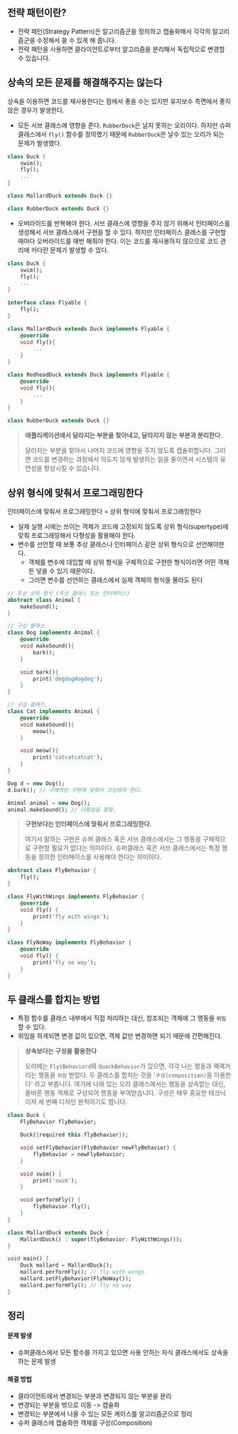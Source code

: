 ## 전략 패턴이란?

- 전략 패턴(Strategy Pattern)은 알고리즘군을 정의하고 캡슐화해서 각각의 알고리즘군을 수정해서 쓸 수 있게 해 줍니다.
- 전략 패턴을 사용하면 클라이언트로부터 알고리즘을 분리해서 독립적으로 변경할 수 있습니다.

## 상속의 모든 문제를 해결해주지는 않는다

상속을 이용하면 코드를 재사용한다는 점에서 좋을 수는 있지만 유지보수 측면에서 좋지 않은 경우가 발생한다.

- 모든 서브 클래스에 영향을 준다.
  `RubberDuck`은 날지 못하는 오리이다. 하지만 슈퍼 클래스에서 `fly()` 함수를 정의했기 때문에 `RubberDuck`은 날수 있는 오리가 되는 문제가 발생했다.

```dart
class Duck {
	swim();
	fly();
	...
}

class MallardDuck extends Duck {}

class RubberDuck extends Duck {}
```

- 오버라이드를 반복해야 한다.
  서브 클래스에 영향을 주지 않기 위해서 인터페이스를 생성해서 서브 클래스에서 구현을 할 수 있다. 하지만 인터페이스 클래스를 구현할때마다 오버라이드를 매번 해줘야 한다. 이는 코드를 재사용하지 않으므로 코드 관리에 커다란 문제가 발생할 수 있다.

```dart
class Duck {
	swim();
	fly();
	...
}

interface class Flyable {
	fly();
}

class MallardDuck extends Duck implements Flyable {
	@override
	void fly(){
		...
	}
}

class RedheadDuck extends Duck implements Flyable {
	@override
	void fly(){
		...
	}
}

class RubberDuck extends Duck {}
```

> **애플리케이션에서 달라지는 부분을 찾아내고, 달라지지 않는 부분과 분리한다.**
>
> 달라지는 부분을 찾아서 나머지 코드에 영향을 주지 않도록 캡슐화합니다. 그러면 코드를 변경하는 과정에서 의도치 않게 발생하는 일을 줄이면서 시스템의 유연성을 향상시킬 수 있습니다.

## 상위 형식에 맞춰서 프로그래밍한다

인터페이스에 맞춰서 프로그래밍한다 = 상위 형식에 맞춰서 프로그래밍한다

- 실제 실행 시에는 쓰이는 객체가 코드에 고정되지 않도록 상위 형식(supertype)에 맞춰 프로그래밍해서 다형성을 활용해야 한다.
- 변수를 선언할 때 보통 추상 클래스나 인터페이스 같은 상위 형식으로 선언해야한다.
  - 객체를 변수에 대입할 때 상위 형식을 구체적으로 구현한 형식이라면 어떤 객체든 넣을 수 있기 때문이다.
  - 그러면 변수를 선언하는 클래스에서 실제 객체의 형식을 몰라도 된다

```dart
// 추상 상위 형식 (추상 클래스 또는 인터페이스)
abstract class Animal {
	makeSound();
}

// 구상 클래스.
class Dog implements Animal {
	@override
	void makeSound(){
		bark();
	}

	void bark(){
		print('dogdogdogdog');
	}
}

// 구상 클래스.
class Cat implements Animal {
	@override
	void makeSound(){
		meow();
	}

	void meow(){
		print('catcatcatcat');
	}
}
```

```dart
Dog d = new Dog();
d.bark(); // 구체적인 구현에 맞춰서 코딩해야 한다.

Animal animal = new Dog();
animal.makeSound(); // 다형성을 활용.
```

> **구현보다는 인터페이스에 맞춰서 프로그래밍한다.**
>
> 여기서 말하는 구현은 슈퍼 클래스 혹은 서브 클래스에서는 그 행동을 구체적으로 구현할 필요가 없다는 의미이다. 슈퍼클래스 혹은 서브 클래스에서는 특정 행동을 정의한 인터페이스를 사용해야 한다는 의미이다.

```dart
abstract class FlyBehavior {
	fly();
}

class FlyWithWings implements FlyBehavior {
	@override
	void fly() {
		print('fly with wings');
	}
}

class FlyNoWay implements FlyBehavior {
	@override
	void fly() {
		print('fly no way');
	}
}
```

## 두 클래스를 합치는 방법

- 특정 함수를 클래스 내부에서 직접 처리하는 대신, 참조되는 객체에 그 행동을 `위임`할 수 있다.
- 위임을 하게되면 변경 값이 있으면, 객체 값만 변경하면 되기 때문에 간편해진다.

> **상속보다는 구성을 활용한다**
>
> 오리에는 `FlytBehaviord`와 `QuackBehavior`가 있으면, 각각 나는 행동과 꽥괙거리는 행동을 `위임` 받았다.
> 두 클래스를 합치는 것을 '`구성(composition)`을 이용한다' 라고 부릅니다. 여기에 나와 있는 오리 클래스에서는 행동을 상속받는 대신, 올바른 행동 객체로 구성되어 행동을 부여받습니다.
> 구성은 매우 중요한 테크닉이자 세 번째 디자인 원칙이기도 합니다.

```dart
class Duck {
	FlyBehavior flyBehavior;

	Duck({required this.flyBehavior});

	void setFlyBehavior(FlyBehavior newFlyBehavior) {
		flyBehavior = newFlyBehavior;
	}

	void swim() {
		print('swim');
	}

	void performFly() {
		flyBehavior.fly();
	}
}

class MallardDuck extends Duck {
	MallardDuck() : super(flyBehavior: FlyWithWings());
}

void main() {
	Duck mallard = MallardDuck();
	mallard.performFly(); // fly with wings
	mallard.setFlyBehavior(FlyNoWay());
	mallard.performFly(); // fly no way
}
```

## 정리
#### 문제 발생
- 슈퍼클래스에서 모든 함수를 가지고 있으면 사용 안하는 자식 클래스에서도 상속을 하는 문제 발생

#### 해결 방법
- 클라이언트에서 변경되는 부분과 변경되지 않는 부분을 분리
- 변경되는 부분을 밖으로 이동 -> 캡슐화
- 변경되는 부분에서 나올 수 있는 모든 케이스를 알고리즘군으로 정리
- 슈퍼 클래스에 캡슐화한 객체를 구성(Composition)
